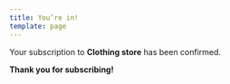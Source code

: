 ```yaml
---
title: You’re in!
template: page
---
```


Your subscription to **Clothing store** has been confirmed.

**Thank you for subscribing!**
